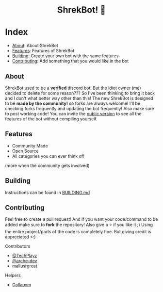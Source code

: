 <div align="center">
  <p>
    <h1>ShrekBot! 🐸</h1>
  </p>
</div>

# Index 

- [About](#about): About ShrekBot
- [Features](#features): Features of ShrekBot
- [Building](#building): Create your own bot with the same features
- [Contributing](#contributing): Add something that you would like in the bot

    
## About 
ShrekBot used to be a **verified** discord bot! But the idiot owner (me) decided to delete for some reason??? So I've been thinking to bring it back and I don't what better way other than this!
The new ShrekBot is designed to be **made by the community!** so forks are always welcome! I'll be checking forks frequently and updating the bot frequently! Also make sure to post working code! You can invite the [public version](https://dsc.gg/shrekbot) to see all the features of the bot without compiling yourself.

## Features 
- Community Made
- Open Source
- All categories you can ever think of!

(more when the community gets involved)

## Building

Instructions can be found in [BUILDING.md](https://github.com/BiizoNinja/shrek-bot/blob/master/BUILDING.md)

## Contributing
Feel free to create a pull request! And if you want your code/command to be added make sure to **fork** the repository! Also give a ⭐ if you like it ;) 
Using the entire project/parts of the code is completely fine. But giving credit is appreciated >:)

Contributors
- [@TechPlayz](https://github.com/TechPlayz)
- [@arche-dev](https://github.com/arche-dev)
- [mallusrgreat](https://github.com/mallusrgreat)

Helpers
- [Collauxm](https://github.com/Collauxm)

